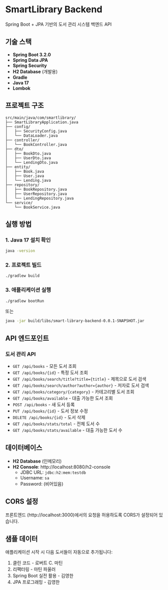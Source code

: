 # SmartLibrary Backend

Spring Boot + JPA 기반의 도서 관리 시스템 백엔드 API

## 기술 스택

- **Spring Boot 3.2.0**
- **Spring Data JPA**
- **Spring Security**
- **H2 Database** (개발용)
- **Gradle**
- **Java 17**
- **Lombok**

## 프로젝트 구조

```
src/main/java/com/smartlibrary/
├── SmartLibraryApplication.java
├── config/
│   ├── SecurityConfig.java
│   └── DataLoader.java
├── controller/
│   └── BookController.java
├── dto/
│   ├── BookDto.java
│   ├── UserDto.java
│   └── LendingDto.java
├── entity/
│   ├── Book.java
│   ├── User.java
│   └── Lending.java
├── repository/
│   ├── BookRepository.java
│   ├── UserRepository.java
│   └── LendingRepository.java
└── service/
    └── BookService.java
```

## 실행 방법

### 1. Java 17 설치 확인
```bash
java -version
```

### 2. 프로젝트 빌드
```bash
./gradlew build
```

### 3. 애플리케이션 실행
```bash
./gradlew bootRun
```

또는

```bash
java -jar build/libs/smart-library-backend-0.0.1-SNAPSHOT.jar
```

## API 엔드포인트

### 도서 관리 API

- `GET /api/books` - 모든 도서 조회
- `GET /api/books/{id}` - 특정 도서 조회
- `GET /api/books/search/title?title={title}` - 제목으로 도서 검색
- `GET /api/books/search/author?author={author}` - 저자로 도서 검색
- `GET /api/books/category/{category}` - 카테고리별 도서 조회
- `GET /api/books/available` - 대출 가능한 도서 조회
- `POST /api/books` - 새 도서 등록
- `PUT /api/books/{id}` - 도서 정보 수정
- `DELETE /api/books/{id}` - 도서 삭제
- `GET /api/books/stats/total` - 전체 도서 수
- `GET /api/books/stats/available` - 대출 가능한 도서 수

## 데이터베이스

- **H2 Database** (인메모리)
- **H2 Console**: http://localhost:8080/h2-console
  - JDBC URL: `jdbc:h2:mem:testdb`
  - Username: `sa`
  - Password: (비어있음)

## CORS 설정

프론트엔드 (http://localhost:3000)에서의 요청을 허용하도록 CORS가 설정되어 있습니다.

## 샘플 데이터

애플리케이션 시작 시 다음 도서들이 자동으로 추가됩니다:

1. 클린 코드 - 로버트 C. 마틴
2. 리팩터링 - 마틴 파울러
3. Spring Boot 실전 활용 - 김영한
4. JPA 프로그래밍 - 김영한 